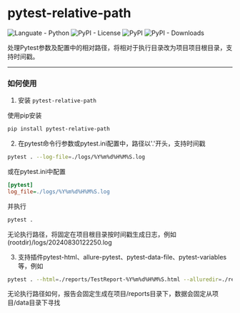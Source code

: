 # pytest-relative-path

![Languate - Python](https://img.shields.io/badge/language-python-blue.svg)
![PyPI - License](https://img.shields.io/pypi/l/pytest-relative-path)
![PyPI](https://img.shields.io/pypi/v/pytest-relative-path)
![PyPI - Downloads](https://img.shields.io/pypi/dm/pytest-relative-path)

处理Pytest参数及配置中的相对路径，将相对于执行目录改为项目项目根目录，支持时间戳。

---

### 如何使用

1. 安装 `pytest-relative-path`

使用pip安装

```sh
pip install pytest-relative-path
```

2. 在pytest命令行参数或pytest.ini配置中，路径以'.'开头，支持时间戳

```sh
pytest . --log-file=./logs/%Y%m%d%H%M%S.log
```

或在pytest.ini中配置
```ini
[pytest]
log_file=./logs/%Y%m%d%H%M%S.log
```
并执行 
```sh
pytest .
```
无论执行路径，将固定在项目根目录按时间戳生成日志，例如 (rootdir)/logs/20240830122250.log

3. 支持插件pytest-html、allure-pytest、pytest-data-file、pytest-variables等，例如

```sh
pytest . --html=./reports/TestReport-%Y%m%d%H%M%S.html --alluredir=./reports/allure_data  --data-file=./data/a.json --variables=./data/b.json
```
无论执行路径如何，报告会固定生成在项目/reports目录下，数据会固定从项目/data目录下寻找